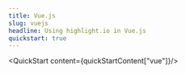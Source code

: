 ```yaml
---
title: Vue.js
slug: vuejs
headline: Using highlight.io in Vue.js
quickstart: true
---
```


<QuickStart content={quickStartContent["vue"]}/>